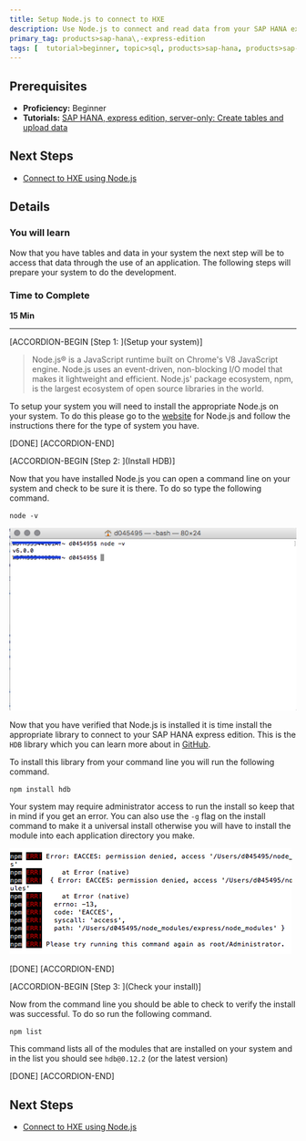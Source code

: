 ```yaml
---
title: Setup Node.js to connect to HXE
description: Use Node.js to connect and read data from your SAP HANA express edition
primary_tag: products>sap-hana\,-express-edition 
tags: [  tutorial>beginner, topic>sql, products>sap-hana, products>sap-hana\,-express-edition ]
---
```


## Prerequisites  
 - **Proficiency:** Beginner
 - **Tutorials:** [SAP HANA, express edition, server-only: Create tables and upload data](https://www.sap.com/developer/tutorials/hxe-cj1-create-table-upload-data.html)


## Next Steps
 - [Connect to HXE using Node.js](https://www.sap.com/developer/tutorials/hxe-nodejs-connect.html)

## Details
### You will learn  
Now that you have tables and data in your system the next step will be to access that data through the use of an application. The following steps will prepare your system to do the development.

### Time to Complete
**15 Min**

---

[ACCORDION-BEGIN [Step 1: ](Setup your system)]

> Node.js® is a JavaScript runtime built on Chrome's V8 JavaScript engine. Node.js uses an event-driven, non-blocking I/O model that makes it lightweight and efficient. Node.js' package ecosystem, npm, is the largest ecosystem of open source libraries in the world.

To setup your system you will need to install the appropriate Node.js on your system. To do this please go to the [website](https://nodejs.org/en/) for Node.js and follow the instructions there for the type of system you have.


[DONE]
[ACCORDION-END]

[ACCORDION-BEGIN [Step 2: ](Install HDB)]

Now that you have installed Node.js you can open a command line on your system and check to be sure it is there. To do so type the following command.

```
node -v
```

![Node version](1.png)

Now that you have verified that Node.js is installed it is time install the appropriate library to connect to your SAP HANA express edition. This is the `HDB` library which you can learn more about in [GitHub](https://github.com/SAP/node-hdb). 

To install this library from your command line you will run the following command.

```
npm install hdb
```

Your system may require administrator access to run the install so keep that in mind if you get an error. You can also use the `-g` flag on the install command to make it a universal install otherwise you will have to install the module into each application directory you make.

![permission denied](2.png)

[DONE]
[ACCORDION-END]


[ACCORDION-BEGIN [Step 3: ](Check your install)]

Now from the command line you should be able to check to verify the install was successful. To do so run the following command.

```
npm list
```

This command lists all of the modules that are installed on your system and in the list you should see `hdb@0.12.2` (or the latest version)


[DONE]
[ACCORDION-END]



## Next Steps
- [Connect to HXE using Node.js](https://www.sap.com/developer/tutorials/hxe-nodejs-connect.html)
